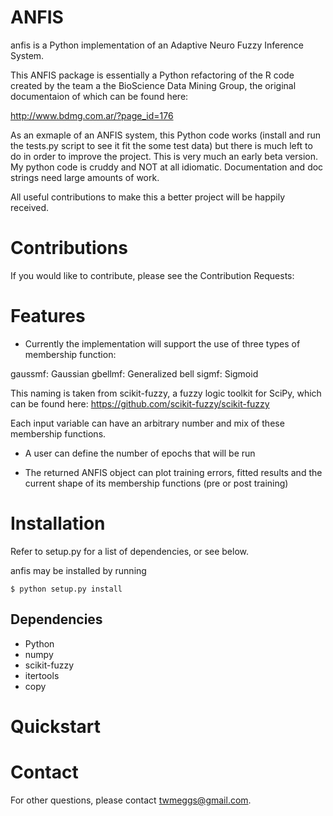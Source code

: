 ANFIS
=======

anfis is a Python implementation of an Adaptive Neuro Fuzzy Inference System.

This ANFIS package is essentially a Python refactoring of the R code created
by the team a the BioScience Data Mining Group, the original documentaion of
which can be found here:

http://www.bdmg.com.ar/?page_id=176

As an exmaple of an ANFIS system, this Python code works (install and run the
tests.py script to see it fit the some test data) but there is much left to do
in order to improve the project.  This is very much an early beta version.
My python code is cruddy and NOT at all idiomatic. Documentation and doc strings
need large amounts of work.

All useful contributions to make this a better project will be happily received.


Contributions
============

If you would like to contribute, please see the Contribution Requests:

Features
========

* Currently the implementation will support the use of three types of
membership function:

gaussmf: Gaussian
gbellmf: Generalized bell
sigmf: Sigmoid

This naming is taken from scikit-fuzzy, a fuzzy logic toolkit for SciPy,
which can be found here: https://github.com/scikit-fuzzy/scikit-fuzzy

Each input variable can have an arbitrary number and mix of these membership
functions.

* A user can define the number of epochs that will be run

* The returned ANFIS object can plot training errors, fitted results and
the current shape of its membership functions (pre or post training)


Installation
============

Refer to setup.py for a list of dependencies, or see below.

anfis may be installed by running

    $ python setup.py install

Dependencies
------------

* Python
* numpy
* scikit-fuzzy
* itertools
* copy


Quickstart
==========




Contact
=======

For other questions, please contact <twmeggs@gmail.com>.